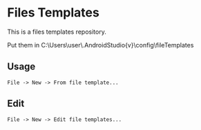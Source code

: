# Files Templates

This is a files templates repository.

Put them in C:\Users\user\\.AndroidStudio{v}\config\fileTemplates

## Usage
```
File -> New -> From file template...
```
## Edit
```
File -> New -> Edit file templates...
```

